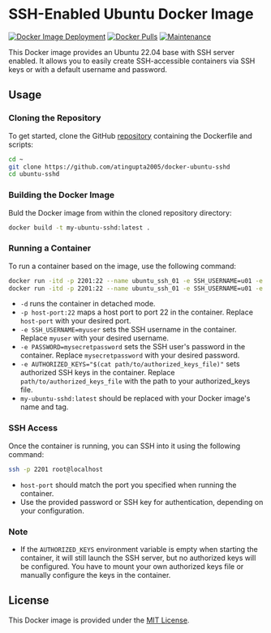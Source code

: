 # SSH-Enabled Ubuntu Docker Image

[![Docker Image Deployment](https://github.com/atingupta2005/ubuntu-sshd/actions/workflows/ci_cd.yml/badge.svg)](https://github.com/atingupta2005/ubuntu-sshd/actions/workflows/ci_cd.yml)
[![Docker Pulls](https://img.shields.io/docker/pulls/atingupta2005/ubuntu-sshd.svg)](https://hub.docker.com/r/atingupta2005/ubuntu-sshd)
[![Maintenance](https://img.shields.io/badge/Maintained-Yes-green.svg)](https://github.com/atingupta2005/ubuntu-sshd)

This Docker image provides an Ubuntu 22.04 base with SSH server enabled. It allows you to easily create SSH-accessible containers via SSH keys or with a default username and password.

## Usage

### Cloning the Repository

To get started, clone the GitHub  [repository](https://github.com/atingupta2005/ubuntu-sshd) containing the Dockerfile and scripts:

```bash
cd ~
git clone https://github.com/atingupta2005/docker-ubuntu-sshd
cd ubuntu-sshd
```

### Building the Docker Image

Buld the Docker image from within the cloned repository directory:

```bash
docker build -t my-ubuntu-sshd:latest .
```

### Running a Container

To run a container based on the image, use the following command:

```bash
docker run -itd -p 2201:22 --name ubuntu_ssh_01 -e SSH_USERNAME=u01 -e PASSWORD=p my-ubuntu-sshd:latest
docker run -itd -p 2201:22 --name ubuntu_ssh_01 -e SSH_USERNAME=u01 -e PASSWORD=p -e AUTHORIZED_KEYS="$(cat path/to/authorized_keys_file)" my-ubuntu-sshd:latest
```

- `-d` runs the container in detached mode.
- `-p host-port:22` maps a host port to port 22 in the container. Replace `host-port` with your desired port.
- `-e SSH_USERNAME=myuser` sets the SSH username in the container. Replace `myuser` with your desired username.
- `-e PASSWORD=mysecretpassword` sets the SSH user's password in the container. Replace `mysecretpassword` with your desired password.
- `-e AUTHORIZED_KEYS="$(cat path/to/authorized_keys_file)"` sets authorized SSH keys in the container. Replace `path/to/authorized_keys_file` with the path to your authorized_keys file.
- `my-ubuntu-sshd:latest` should be replaced with your Docker image's name and tag.

### SSH Access

Once the container is running, you can SSH into it using the following command:

```bash
ssh -p 2201 root@localhost
```

- `host-port` should match the port you specified when running the container.
- Use the provided password or SSH key for authentication, depending on your configuration.

### Note

- If the `AUTHORIZED_KEYS` environment variable is empty when starting the container, it will still launch the SSH server, but no authorized keys will be configured. You have to mount your own authorized keys file or manually configure the keys in the container.

## License

This Docker image is provided under the [MIT License](LICENSE).
